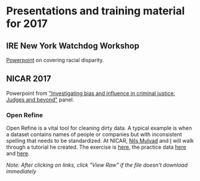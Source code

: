 
<h1>Presentations and training material for 2017</h1>

<h2>IRE New York Watchdog Workshop</h2> 
<p><a href="https://github.com/gebelo/training2017/blob/master/irewatchdog2017.pptx">Powerpoint</a> on covering racial disparity.</p>
	
	
	
<h2>NICAR 2017</h2>
<p>Powerpoint from <a href="justice_bias.pptx"> "Investigating bias and influence in criminal justice: Judges and beyond"</a> panel.</p>
<h3>Open Refine</h3>
<p>Open Refine is a vital tool for cleaning dirty data. A typical example is when a dataset contains names of people or companies but with inconsistent spelling that needs to be standardized. At NICAR, <a href="http://www.kaasogmulvad.dk/en/">Nils Mulvad</a> and <a href="http://www.geb.net">I</a> will walk through a tutorial he created. The exercise is <a href="refine.pdf">here</a>, the practice data <a href="prof.csv">here</a> and <a href="defendants.xlsx">here</a>.</p>
<p><i>Note: After clicking on links, click "View Raw" if the file doesn't download immediately</i></p>
